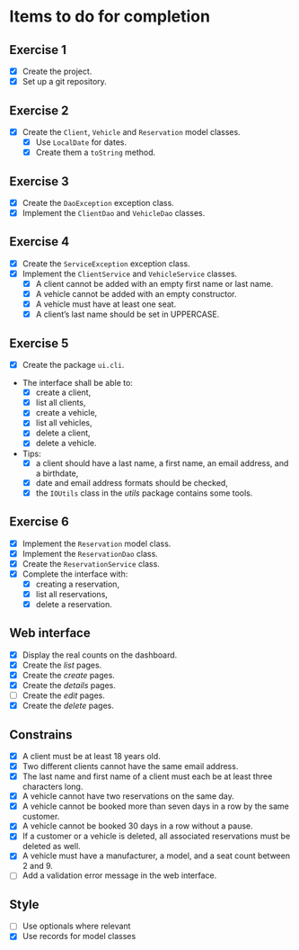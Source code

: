 Items to do for completion
============================

Exercise 1
-----------

- [X] Create the project.
- [X] Set up a git repository.

Exercise 2
------------

- [X] Create the `Client`, `Vehicle` and `Reservation` model classes.
    - [X] Use `LocalDate` for dates.
    - [X] Create them a `toString` method.

Exercise 3
-----------

- [X] Create the `DaoException` exception class.
- [X] Implement the `ClientDao` and `VehicleDao` classes.

Exercise 4
-----------

- [X] Create the `ServiceException` exception class.
- [X] Implement the `ClientService` and `VehicleService` classes.
    - [X] A client cannot be added with an empty first name or last name.
    - [X] A vehicle cannot be added with an empty constructor.
    - [X] A vehicle must have at least one seat.
    - [X] A client’s last name should be set in UPPERCASE.

Exercise 5
-----------

- [X] Create the package `ui.cli`.
- The interface shall be able to:
    - [X] create a client,
    - [X] list all clients,
    - [X] create a vehicle,
    - [X] list all vehicles,
    - [X] delete a client,
    - [X] delete a vehicle.
- Tips:
    - [X] a client should have a last name, a first name, an email address, and
a birthdate,
    - [X] date and email address formats should be checked,
    - [X] the `IOUtils` class in the *utils* package contains some tools.

Exercise 6
-----------

- [X] Implement the `Reservation` model class.
- [X] Implement the `ReservationDao` class.
- [X] Create the `ReservationService` class.
- [X] Complete the interface with:
    - [X] creating a reservation,
    - [X] list all reservations,
    - [X] delete a reservation.

Web interface
--------------

- [X] Display the real counts on the dashboard.
- [X] Create the *list* pages.
- [X] Create the *create* pages.
- [X] Create the *details* pages.
- [ ] Create the *edit* pages.
- [X] Create the *delete* pages.

Constrains
------------

- [X] A client must be at least 18 years old.
- [X] Two different clients cannot have the same email address.
- [X] The last name and first name of a client must each be at least three
characters long.
- [X] A vehicle cannot have two reservations on the same day.
- [X] A vehicle cannot be booked more than seven days in a row by the same
customer.
- [X] A vehicle cannot be booked 30 days in a row without a pause.
- [X] If a customer or a vehicle is deleted, all associated reservations must be
deleted as well.
- [X] A vehicle must have a manufacturer, a model, and a seat count between 2 
and 9.
- [ ] Add a validation error message in the web interface.

Style
------

- [ ] Use optionals where relevant
- [X] Use records for model classes